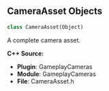 ## CameraAsset Objects

```python
class CameraAsset(Object)
```

A complete camera asset.

**C++ Source:**

- **Plugin**: GameplayCameras
- **Module**: GameplayCameras
- **File**: CameraAsset.h

<a id="unreal.NiagaraClipboardFunctionInput"></a>
